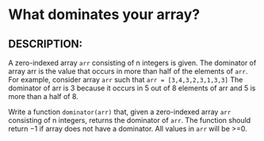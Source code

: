 # What dominates your array?

## DESCRIPTION:

A zero-indexed array `arr` consisting of n integers is given. The dominator of array arr is the value that occurs in more than half of the elements of `arr`.
For example, consider array `arr` such that `arr = [3,4,3,2,3,1,3,3]`
The dominator of arr is 3 because it occurs in 5 out of 8 elements of arr and 5 is more than a half of 8.

Write a function `dominator(arr)` that, given a zero-indexed array `arr` consisting of n integers, returns the dominator of `arr`. The function should return −1 if array does not have a dominator. All values in `arr` will be >=0.

